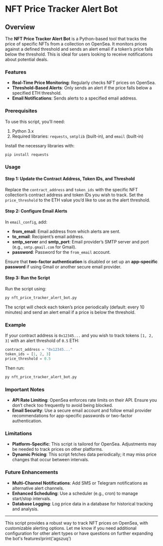 # NFT Price Tracker Alert Bot

## Overview

The **NFT Price Tracker Alert Bot** is a Python-based tool that tracks the price of specific NFTs from a collection on OpenSea. It monitors prices against a defined threshold and sends an alert email if a token’s price falls below the threshold. This is ideal for users looking to receive notifications about potential deals.

### Features

- **Real-Time Price Monitoring**: Regularly checks NFT prices on OpenSea.
- **Threshold-Based Alerts**: Only sends an alert if the price falls below a specified ETH threshold.
- **Email Notifications**: Sends alerts to a specified email address.

### Prerequisites

To use this script, you’ll need:

1. Python 3.x
2. Required libraries: `requests`, `smtplib` (built-in), and `email` (built-in)

Install the necessary libraries with:

```bash
pip install requests
```

### Usage

#### Step 1: Update the Contract Address, Token IDs, and Threshold

Replace the `contract_address` and `token_ids` with the specific NFT collection’s contract address and token IDs you wish to track. Set the `price_threshold` to the ETH value you’d like to use as the alert threshold.

#### Step 2: Configure Email Alerts

In `email_config`, add:

- **from_email**: Email address from which alerts are sent.
- **to_email**: Recipient’s email address.
- **smtp_server** and **smtp_port**: Email provider’s SMTP server and port (e.g., `smtp.gmail.com` for Gmail).
- **password**: Password for the `from_email` account.

Ensure that **two-factor authentication** is disabled or set up an **app-specific password** if using Gmail or another secure email provider.

#### Step 3: Run the Script

Run the script using:

```bash
py nft_price_tracker_alert_bot.py
```

The script will check each token’s price periodically (default: every 10 minutes) and send an alert email if a price is below the threshold.

### Example

If your contract address is `0x12345...` and you wish to track tokens `[1, 2, 3]` with an alert threshold of `0.5` ETH:

```python
contract_address = "0x12345..."
token_ids = [1, 2, 3]
price_threshold = 0.5
```

Then run:

```bash
py nft_price_tracker_alert_bot.py
```

### Important Notes

- **API Rate Limiting**: OpenSea enforces rate limits on their API. Ensure you don’t check too frequently to avoid being blocked.
- **Email Security**: Use a secure email account and follow email provider recommendations for app-specific passwords or two-factor authentication.

### Limitations

- **Platform-Specific**: This script is tailored for OpenSea. Adjustments may be needed to track prices on other platforms.
- **Dynamic Pricing**: This script fetches data periodically; it may miss price changes that occur between intervals.

### Future Enhancements

- **Multi-Channel Notifications**: Add SMS or Telegram notifications as alternative alert channels.
- **Enhanced Scheduling**: Use a scheduler (e.g., cron) to manage start/stop intervals.
- **Database Logging**: Log price data in a database for historical tracking and analysis.

--- 

This script provides a robust way to track NFT prices on OpenSea, with customizable alerting options. Let me know if you need additional configuration for other alert types or have questions on further expanding the bot's features!print('agszuq')